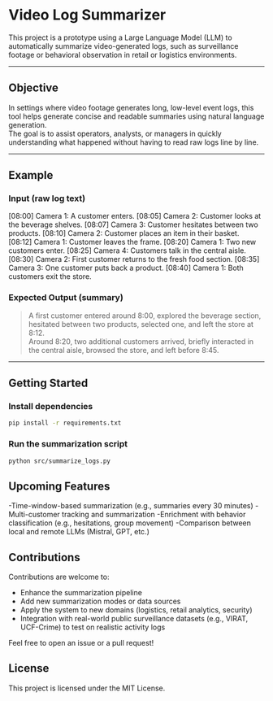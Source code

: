 #  Video Log Summarizer

This project is a prototype using a Large Language Model (LLM) to automatically summarize video-generated logs, such as surveillance footage or behavioral observation in retail or logistics environments.

---

##  Objective

In settings where video footage generates long, low-level event logs, this tool helps generate concise and readable summaries using natural language generation.  
The goal is to assist operators, analysts, or managers in quickly understanding what happened without having to read raw logs line by line.

---
##  Example

###  Input (raw log text)

[08:00] Camera 1: A customer enters.
[08:05] Camera 2: Customer looks at the beverage shelves.
[08:07] Camera 3: Customer hesitates between two products.
[08:10] Camera 2: Customer places an item in their basket.
[08:12] Camera 1: Customer leaves the frame.
[08:20] Camera 1: Two new customers enter.
[08:25] Camera 4: Customers talk in the central aisle.
[08:30] Camera 2: First customer returns to the fresh food section.
[08:35] Camera 3: One customer puts back a product.
[08:40] Camera 1: Both customers exit the store.


###  Expected Output (summary)

> A first customer entered around 8:00, explored the beverage section, hesitated between two products, selected one, and left the store at 8:12.  
> Around 8:20, two additional customers arrived, briefly interacted in the central aisle, browsed the store, and left before 8:45.

---
##  Getting Started

### Install dependencies

```bash
pip install -r requirements.txt
```
### Run the summarization script
```bash
python src/summarize_logs.py
```

## Upcoming Features

-Time-window-based summarization (e.g., summaries every 30 minutes)
-Multi-customer tracking and summarization
-Enrichment with behavior classification (e.g., hesitations, group movement)
-Comparison between local and remote LLMs (Mistral, GPT, etc.)

##  Contributions

Contributions are welcome to:

- Enhance the summarization pipeline
- Add new summarization modes or data sources
- Apply the system to new domains (logistics, retail analytics, security)
- Integration with real-world public surveillance datasets (e.g., VIRAT, UCF-Crime) to test on realistic activity logs

Feel free to open an issue or a pull request!

## License

This project is licensed under the MIT License.
